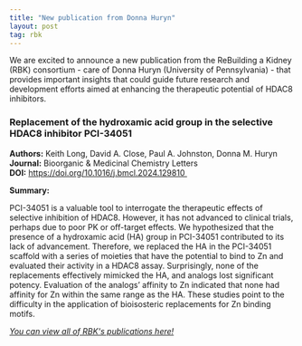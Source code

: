 ```yaml
---
title: "New publication from Donna Huryn"
layout: post
tag: rbk
---
```


We are excited to announce a new publication from the ReBuilding a Kidney (RBK) consortium - care of Donna Huryn (University of Pennsylvania) - that provides important insights that could guide future research and development efforts aimed at enhancing the therapeutic potential of HDAC8 inhibitors.

### Replacement of the hydroxamic acid group in the selective HDAC8 inhibitor PCI-34051

**Authors:** Keith Long, David A. Close, Paul A. Johnston, Donna M. Huryn
**Journal:** Bioorganic & Medicinal Chemistry Letters
**DOI:** https://doi.org/10.1016/j.bmcl.2024.129810 

**Summary:** 

PCI-34051 is a valuable tool to interrogate the therapeutic effects of selective inhibition of HDAC8. However, it has not advanced to clinical trials, perhaps due to poor PK or off-target effects. We hypothesized that the presence of a hydroxamic acid (HA) group in PCI-34051 contributed to its lack of advancement. Therefore, we replaced the HA in the PCI-34051 scaffold with a series of moieties that have the potential to bind to Zn and evaluated their activity in a HDAC8 assay. Surprisingly, none of the replacements effectively mimicked the HA, and analogs lost significant potency. Evaluation of the analogs’ affinity to Zn indicated that none had affinity for Zn within the same range as the HA. These studies point to the difficulty in the application of bioisosteric replacements for Zn binding motifs.

[*You can view all of RBK's publications here!*](https://www.atlas-d2k.org/chaise/recordset/#2/Common:Publication/*::facets::N4IghgdgJiBcDaoDOB7ArgJwMYFM6JHQBcAjdafEAYRQFtaUIQAaEABTRIBsBLLMIj0YB9GhFQZBaWsIBmAaxwBPEAF0AvqwBKASQAia1lgAWKPjiSUAigFoAzAGkArABY16jUA@sort(Year::desc::,Month::desc::,RID::desc::))
